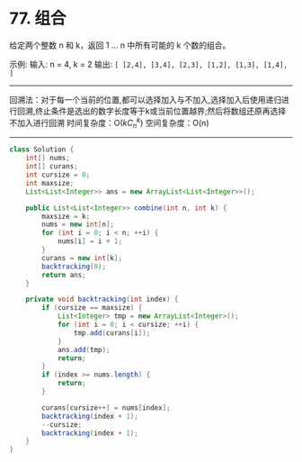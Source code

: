 # 77. 组合

给定两个整数 n 和 k，返回 1 ... n 中所有可能的 k 个数的组合。

示例:
输入: n = 4, k = 2
输出:
`[
  [2,4],
  [3,4],
  [2,3],
  [1,2],
  [1,3],
  [1,4],
]`

---

回溯法：对于每一个当前的位置,都可以选择加入与不加入,选择加入后使用递归进行回溯,终止条件是选出的数字长度等于k或当前位置越界;然后将数组还原再选择不加入进行回溯
时间复杂度：O($kC_n^k$) 空间复杂度：O(n)  

---

```java
class Solution {
    int[] nums;
    int[] curans;
    int cursize = 0;
    int maxsize;
    List<List<Integer>> ans = new ArrayList<List<Integer>>();

    public List<List<Integer>> combine(int n, int k) {
        maxsize = k;
        nums = new int[n];
        for (int i = 0; i < n; ++i) {
            nums[i] = i + 1;
        }
        curans = new int[k];
        backtracking(0);
        return ans;
    }

    private void backtracking(int index) {
        if (cursize == maxsize) {
            List<Integer> tmp = new ArrayList<Integer>();
            for (int i = 0; i < cursize; ++i) {
                tmp.add(curans[i]);
            }
            ans.add(tmp);
            return;
        }
        if (index >= nums.length) {
            return;
        }

        curans[cursize++] = nums[index];
        backtracking(index + 1);
        --cursize;
        backtracking(index + 1);
    }
}
```
